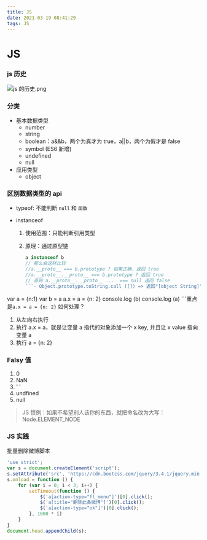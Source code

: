 ```yaml
---
title: JS
date: 2021-03-19 08:41:29
tags: JS
---
```

# JS

### js 历史

![js 的历史.png](https://i.loli.net/2019/10/10/MBYG9uXqyQWPi1T.png)

### 分类

- 基本数据类型
  - number
  - string
  - boolean：a&&b，两个为真才为 true，a||b，两个为假才是 false
  - symbol (ES6 新增)
  - undefined
  - null
- 应用类型
  - object

### 区别数据类型的 api

- typeof: 不能判断 `null` 和 `函数`

- instanceof

  1. 使用范围：只能判断引用类型

  2. 原理：通过原型链

     ```javascript
     a instanceof b
     // 那么会这样比较
     //a.__proto__ === b.prototype ? 如果正确，返回 true
     //a.__proto__.__proto__ === b.prototype ? 返回 true
     // 直到 a.__proto__.__proto__ ...  === null 返回 false
     ```- Object.prototype.toString.call ([]) => 返回"[object String]"### 按值传递与按引用传递的区别，进阶版```javascript
var a = {n:1}
var b = a
a.x = a = {n: 2}
console.log (b)
console.log (a)
```重点是`a.x = a = {n: 2}` 如何处理？

1. 从左向右执行
2. 执行 a.x = a，就是让变量 a 指代的对象添加一个 x key, 并且让 x value 指向变量 a
3. 执行 a = {n: 2}

### Falsy 值

1. 0
2. NaN
3. ‘ ’
4. undfined
5. null

> JS 惯例：如果不希望别人该你的东西，就把命名改为大写：Node.ELEMENT_NODE

### JS 实践

批量删除微博脚本

```js
'use strict';
var s = document.createElement('script');
s.setAttribute('src', 'https://cdn.bootcss.com/jquery/3.4.1/jquery.min.js')
s.onload = function () {
    for (var i = 0; i < 3; i++) {
        setTimeout(function () {
            $('a[action-type="fl_menu"]')[0].click();
            $('a[title="删除此条微博"]')[0].click();
            $('a[action-type="ok"]')[0].click();
        }, 1000 * i)
    }
}
document.head.appendChild(s);
```
